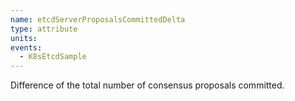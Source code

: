 ```yaml
---
name: etcdServerProposalsCommittedDelta
type: attribute
units: 
events:
  - K8sEtcdSample
---
```


Difference of the total number of consensus proposals committed.